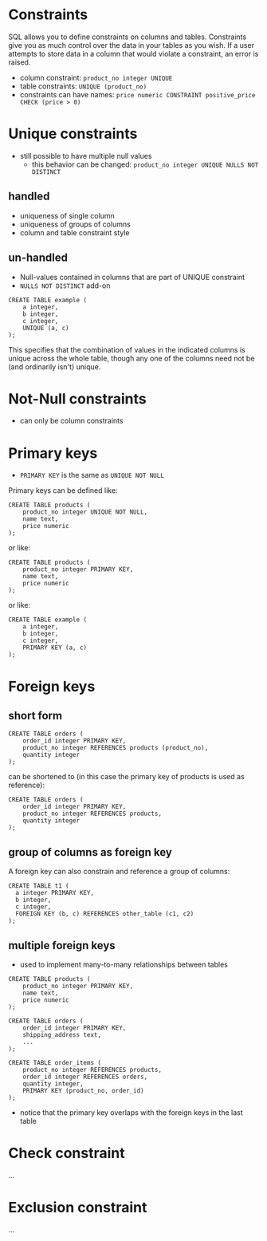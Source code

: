 # Constraints

SQL allows you to define constraints on columns and tables. Constraints give you as much control over the data in your tables as you wish. If a user attempts to store data in a column that would violate a constraint, an error is raised.

- column constraint: `product_no integer UNIQUE`
- table constraints: `UNIQUE (product_no)`
- constraints can have names: `price numeric CONSTRAINT positive_price CHECK (price > 0)`

# Unique constraints

- still possible to have multiple null values
    - this behavior can be changed: `product_no integer UNIQUE NULLS NOT DISTINCT`

## handled

- uniqueness of single column
- uniqueness of groups of columns
- column and table constraint style

## un-handled

- Null-values contained in columns that are part of UNIQUE constraint
- `NULLS NOT DISTINCT` add-on

```
CREATE TABLE example (
    a integer,
    b integer,
    c integer,
    UNIQUE (a, c)
);
```

This specifies that the combination of values in the indicated columns is unique across the whole table, though any one of the columns need not be (and ordinarily isn't) unique.

# Not-Null constraints

- can only be column constraints

# Primary keys

- `PRIMARY KEY` is the same as `UNIQUE NOT NULL`

Primary keys can be defined like:

```
CREATE TABLE products (
    product_no integer UNIQUE NOT NULL,
    name text,
    price numeric
);
```

or like:

```
CREATE TABLE products (
    product_no integer PRIMARY KEY,
    name text,
    price numeric
);
```

or like:

```
CREATE TABLE example (
    a integer,
    b integer,
    c integer,
    PRIMARY KEY (a, c)
);
```

# Foreign keys

## short form

```
CREATE TABLE orders (
    order_id integer PRIMARY KEY,
    product_no integer REFERENCES products (product_no),
    quantity integer
);
```

can be shortened to (in this case the primary key of products is used as reference):

```
CREATE TABLE orders (
    order_id integer PRIMARY KEY,
    product_no integer REFERENCES products,
    quantity integer
);
```

## group of columns as foreign key

A foreign key can also constrain and reference a group of columns:

```
CREATE TABLE t1 (
  a integer PRIMARY KEY,
  b integer,
  c integer,
  FOREIGN KEY (b, c) REFERENCES other_table (c1, c2)
);
```

## multiple foreign keys

-  used to implement many-to-many relationships between tables

```
CREATE TABLE products (
    product_no integer PRIMARY KEY,
    name text,
    price numeric
);
```

```
CREATE TABLE orders (
    order_id integer PRIMARY KEY,
    shipping_address text,
    ...
);
```

```
CREATE TABLE order_items (
    product_no integer REFERENCES products,
    order_id integer REFERENCES orders,
    quantity integer,
    PRIMARY KEY (product_no, order_id)
);
```

- notice that the primary key overlaps with the foreign keys in the last table

# Check constraint

...

# Exclusion constraint

...